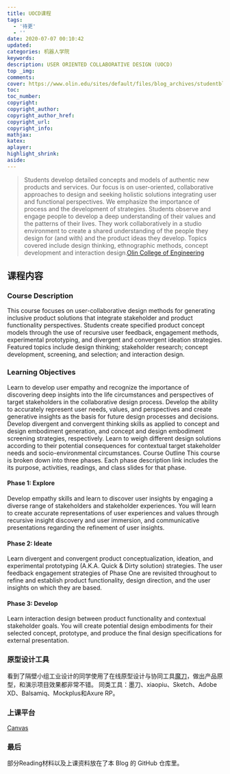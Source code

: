 ```yaml
---
title: UOCD课程
tags:
  - '待更'
  - ''
date: 2020-07-07 00:10:42
updated:
categories: 机器人学院
keywords:
description: USER ORIENTED COLLABORATIVE DESIGN (UOCD)
top _img:
comments:
cover: https://www.olin.edu/sites/default/files/blog_archives/studentblog/uocd_endofsemester.JPG
toc:
toc_number:
copyright:
copyright_author:
copyright_author_href:
copyright_url:
copyright_info:
mathjax:
katex:
aplayer:
highlight_shrink:
aside:
---
```

>Students develop detailed concepts and models of authentic new products and services. Our focus is on user-oriented, collaborative approaches to design and seeking holistic solutions integrating user and functional perspectives. We emphasize the importance of process and the development of strategies. Students observe and engage people to develop a deep understanding of their values and the patterns of their lives. They work collaboratively in a studio environment to create a shared understanding of the people they design for (and with) and the product ideas they develop. Topics covered include design thinking, ethnographic methods, concept development and interaction design.[Olin College of Engineering](https://meet.olin.edu/olin-isms/user-oriented-collaborative-design-uocd)

## 课程内容
### Course Description
This course focuses on user-collaborative design methods for generating inclusive product solutions that integrate stakeholder and product functionality perspectives. Students create specified product concept models through the use of recursive user feedback, engagement methods, experimental prototyping, and divergent and convergent ideation strategies. Featured topics include design thinking; stakeholder research; concept development, screening, and selection; and interaction design.

### Learning Objectives
Learn to develop user empathy and recognize the importance of discovering deep insights into the life circumstances and perspectives of target stakeholders in the collaborative design process.
Develop the ability to accurately represent user needs, values, and perspectives and create generative insights as the basis for future design processes and decisions.
Develop divergent and convergent thinking skills as applied to concept and design embodiment generation, and concept and design embodiment screening strategies, respectively.
Learn to weigh different design solutions according to their potential consequences for contextual target stakeholder needs and socio-environmental circumstances.
Course Outline
This course is broken down into three phases. Each phase description link includes the its purpose, activities, readings, and class slides for that phase.

#### Phase 1: Explore
Develop empathy skills and learn to discover user insights by engaging a diverse range of stakeholders and stakeholder experiences. You will learn to create accurate representations of user experiences and values through recursive insight discovery and user immersion, and communicative presentations regarding the refinement of user insights.

#### Phase 2: Ideate
Learn divergent and convergent product conceptualization, ideation, and experimental prototyping (A.K.A. Quick & Dirty solution) strategies. The user feedback engagement strategies of Phase One are revisited throughout to refine and establish product functionality, design direction, and the user insights on which they are based.

#### Phase 3: Develop
Learn interaction design between product functionality and contextual stakeholder goals. You will create potential design embodiments for their selected concept, prototype, and produce the final design specifications for external presentation.

### 原型设计工具
看到了隔壁小组工业设计的同学使用了在线原型设计与协同工具[魔刀](https://modao.cc/)，做出产品原型，和演示项目效果都非常不错。
同类工具：墨刀、xiaopiu、Sketch、Adobe XD、Balsamiq、Mockplus和Axure RP。

### 上课平台
[Canvas](https://canvas.instructure.com/)


### 最后
部分Reading材料以及上课资料放在了本 Blog 的 GitHub 仓库里。